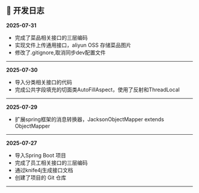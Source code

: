 ## 📝 开发日志

**2025-07-31**
*   完成了菜品相关接口的三层编码
*   实现文件上传通用接口，aliyun OSS 存储菜品图片
*   修改了.gitignore,取消同步dev配置文件

---
**2025-07-30**
*   导入分类相关接口的代码
*   完成公共字段填充的切面类AutoFillAspect，使用了反射和ThreadLocal

---
**2025-07-29**
*   扩展spring框架的消息转换器，JacksonObjectMapper extends ObjectMapper

---
**2025-07-27**
*   导入Spring Boot 项目
*   完成了员工相关接口的三层编码
*   通过knife4j生成接口文档
*   创建了项目的 Git 仓库

---